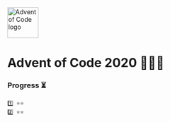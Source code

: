 <img src="https://adventofcode.com/favicon.png" alt="Advent of Code logo" height="70" >

# Advent of Code 2020 🎄🎅🏻

### Progress ⏳

```
1️⃣ ⭐️⭐️
2️⃣ ⭐️⭐️
```
